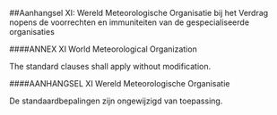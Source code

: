 <meta http-equiv='Content-Type' content='text/html; charset=utf-8' />

##Aanhangsel XI: Wereld Meteorologische Organisatie bij het Verdrag nopens de voorrechten en immuniteiten van de gespecialiseerde organisaties

####ANNEX XI World Meteorological Organization

The standard clauses shall apply without modification.   

####AANHANGSEL XI Wereld Meteorologische Organisatie

De standaardbepalingen zijn ongewijzigd van toepassing.   

